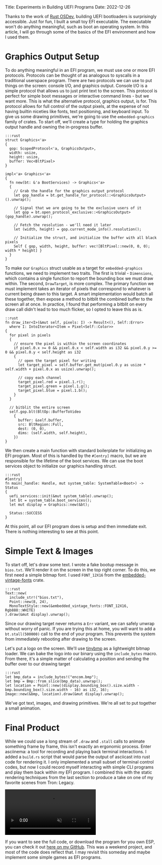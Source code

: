 Title: Experiments in Building UEFI Programs
Date: 2022-12-26

Thanks to the work of [Rust OSDev](https://rust-osdev.com/), building UEFI bootloaders is surprisingly accessible.  Just for fun, I built a small toy EFI executable.  The executable won't do anything meaningful, such as boot an operating system.  In this article, I will go through some of the basics of the EFI environment and how I used them.

# Graphics Output Setup

To do anything meaningful in an EFI program, we must use one or more EFI protocols.  Protocols can be thought of as analogous to syscalls in a traditional userspace program.  There are two protocols we can use to put things on the screen: console I/O, and graphics output.  Console I/O is a simple protocol that allows us to just print text to the screen.  This protocol is perfect for simple boot messages or interactive command lines - but we want more.  This is what the alternative protocol, graphics output, is for.  This protocol allows for full control of the output pixels, at the expense of not having builtin niceties like fonts, text positioning, and keyboard input.  To give us some drawing primitives, we're going to use the `embedded-graphics` family of crates.  To start off, we'll create a type for holding the graphics output handle and owning the in-progress buffer.

    :::rust
    struct Graphics<'a>
    {
      gop: ScopedProtocol<'a, GraphicsOutput>,
      width: usize,
      height: usize,
      buffer: Vec<BltPixel>
    }

    impl<'a> Graphics<'a>
    {
      fn new(bt: &'a BootServices) -> Graphics<'a>
      {
        // Grab the handle for the graphics output protocol
        let gop_handle = bt.get_handle_for_protocol::<GraphicsOutput>().unwrap();

        // Signal that we are going to be the exclusive users of it
        let gop = bt.open_protocol_exclusive::<GraphicsOutput>(gop_handle).unwrap();

        // Fetch the resolution - we'll need it later
        let (width, height) = gop.current_mode_info().resolution();

        // Initialize the struct, and initialize the buffer with all black pixels
        Self { gop, width, height, buffer: vec![BltPixel::new(0, 0, 0); width * height] }
      }
    }

To make our `Graphics` struct usable as a target for `embedded-graphics` functions, we need to implement two traits.  The first is trivial - `Dimensions`, which contains a single function to report the bounding box we must draw within.  The second, `DrawTarget`, is more complex.  The primary function we must implement takes an iterator of pixels that correspond to whatever is current being drawn to this target.  A smart implementation would batch all these together, then expose a method to bitblit the combined buffer to the screen all at once.  In practice, I found that performing a bitblit on every draw call didn't lead to too much flicker, so I opted to leave this as is.

    ::rust
    fn draw_iter<I>(&mut self, pixels: I) -> Result<(), Self::Error>
      where I: IntoIterator<Item = Pixel<Self::Color>>
    {
      for pixel in pixels
      {
        // ensure the pixel is within the screen coordinates
        if pixel.0.x >= 0 && pixel.0.x < self.width as i32 && pixel.0.y >= 0 && pixel.0.y < self.height as i32
        {
          // open the target pixel for writing
          let target_pixel = self.buffer.get_mut(pixel.0.y as usize * self.width + pixel.0.x as usize).unwrap();

          // copy each channel
          target_pixel.red = pixel.1.r();
          target_pixel.green = pixel.1.g();
          target_pixel.blue = pixel.1.b();
        }
      }

      // bitblit the entire screen
      self.gop.blt(BltOp::BufferToVideo
        {
          buffer: &self.buffer,
          src: BltRegion::Full,
          dest: (0, 0),
          dims: (self.width, self.height),
        })
    }

We then create a main function with standard boilerplate for initializing an EFI program.  Most of this is handled by the `#[entry]` macro, but we are responsible for the lifetime of the boot services.  We can use the boot services object to initialize our graphics handling struct.

    :::rust
    #[entry]
    fn main(_handle: Handle, mut system_table: SystemTable<Boot>) -> Status
    {
      uefi_services::init(&mut system_table).unwrap();
      let bt = system_table.boot_services();
      let mut display = Graphics::new(&bt);

      Status::SUCCESS
    }

At this point, all our EFI program does is setup and then immediate exit.  There is nothing interesting to see at this point.

# Simple Text & Images

To start off, let's draw some text.  I wrote a fake bootup message in `bios.txt`.  We'll render it on the screen in the top right corner.  To do this, we first need a simple bitmap font.  I used `FONT_12X16` from the [embedded-vintage-fonts](https://crates.io/crates/embedded-vintage-fonts) crate.

    :::rust
    Text::new(
      include_str!("bios.txt"),
      Point::new(8, 24),
      MonoTextStyle::new(&embedded_vintage_fonts::FONT_12X16, Rgb888::WHITE)
    ).draw(&mut display).unwrap();

Since our drawing target never returns a `Err` variant, we can safely unwrap without worry of panic.  If you are trying this at home, you will want to add a `bt.stall(500000)` call to the end of your program.  This prevents the system from immediately rebooting after drawing to the screen.

Let's put a logo on the screen.  We'll use [tinybmp](https://crates.io/crates/tinybmp) as a lightweight bitmap loader.  We can bake the logo into our binary using the `include_bytes` macro.  From there, it's a simple matter of calculating a position and sending the buffer over to our drawing target

    :::rust
    let bmp_data = include_bytes!("encom.bmp");
    let bmp = Bmp::from_slice(bmp_data).unwrap();
    let location = Point::new((display.bounding_box().size.width - bmp.bounding_box().size.width - 16) as i32, 16);
    Image::new(&bmp, location).draw(&mut display).unwrap();

We've got text, images, and drawing primitives.  We're all set to put together a small animation.

# Final Product

While we could use a long stream of `.draw` and `.stall` calls to animate something frame by frame, this isn't exactly an ergonomic process.  Enter asciinema: a tool for recording and playing back terminal interactions.  I added a `build.rs` script that would parse the output of asciicast into rust code for rendering it.  I only implemented a small subset of terminal control codes, but now I could record myself interacting with simple CLI programs and play them back within my EFI program.  I combined this with the static rendering techniques from the last section to produce a take on one of my favorite scenes from Tron: Legacy.

<video muted autoplay loop><source src="{attach}videos/encom.webm" type="video/webm"></video>

If you want to see the full code, or download the program for you own ESP, you can check it out [here on my GitHub](https://github.com/Outurnate/encom-uefi).  This was a weekend project, and most of the code does reflect that.  I may revisit this someday and maybe implement some simple games as EFI programs.